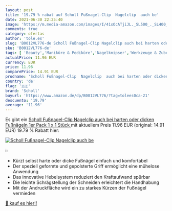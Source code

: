 ```yaml
---
layout: post
title: '19.79 % rabat auf Scholl Fußnagel-Clip  Nagelclip  auch be'
date: 2021-06-30 22:25:40
image: 'https://m.media-amazon.com/images/I/41xOcATjiJL._SL500_._SL400_.jpg'
comments: true
category: ofertas
author: 'tole.es'
slug: 'B0012VL776-de Scholl Fußnagel-Clip Nagelclip auch bei harten oder dicken...'
sku: 'B0012VL776-de'
tags: [ 'Beauty','Maniküre & Pediküre','Nagelknipser','Werkzeuge & Zubehör','scholl', ]
actualPrice: 11.96 EUR
currency: EUR
price: 11.96
comparePrice: 14.91 EUR
prodname: 'Scholl Fußnagel-Clip  Nagelclip  auch bei harten oder dicken Fußnägeln  1er Pack  1 x 1 Stück '
country: 'de'
flag: '🇩🇪'
brand: 'Scholl'
buyurl: 'https://www.amazon.de/dp/B0012VL776/?tag=tolees0ca-21'
descuento: '19.79'
average: '11.96'
---
```


Es gibt ein [Scholl Fußnagel-Clip  Nagelclip  auch bei harten oder dicken Fußnägeln  1er Pack  1 x 1 Stück ](https://www.amazon.de/dp/B0012VL776/?tag=tolees0ca-21) mit aktuellem Preis 11.96 EUR (original: 14.91 EUR) 19.79 % Rabatt hier:

[![Scholl Fußnagel-Clip  Nagelclip  auch be](https://m.media-amazon.com/images/I/41xOcATjiJL._SL500_._SL400_.jpg)](https://www.amazon.de/dp/B0012VL776/?tag=tolees0ca-21)

ℹ️:

- Kürzt selbst harte oder dicke Fußnägel einfach und komfortabel
- Der speziell geformte und gepolsterte Griff ermöglicht eine mühelose Anwendung
- Das innovative Hebelsystem reduziert den Kraftaufwand spürbar
- Die leichte Schrägstellung der Schneiden erleichtert die Handhabung
- Mit der Andruckfläche wird ein zu starkes Kürzen der Fußnägel vermieden

[🛒 kauf es hier!!](https://www.amazon.de/dp/B0012VL776/?tag=tolees0ca-21)
